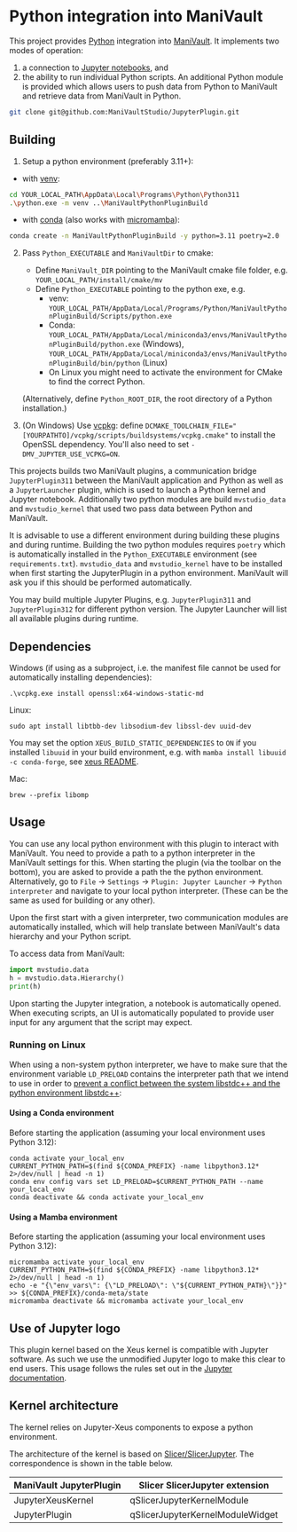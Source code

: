 # Python integration into ManiVault

This project provides [Python](https://en.wikipedia.org/wiki/Python_(programming_language)) integration into [ManiVault](https://github.com/ManiVaultStudio/core). It implements two modes of operation: 
1. a connection to [Jupyter notebooks](https://jupyter.org/), and
2. the ability to run individual Python scripts. 
An additional Python module is provided which  allows users to push data from Python to ManiVault and retrieve data from ManiVault in Python. 

```bash
git clone git@github.com:ManiVaultStudio/JupyterPlugin.git
```

## Building

1. Setup a python environment (preferably 3.11+):
- with [venv](https://docs.python.org/3.11/library/venv.html):
```bash
cd YOUR_LOCAL_PATH\AppData\Local\Programs\Python\Python311
.\python.exe -m venv ..\ManiVaultPythonPluginBuild
```
- with [conda](https://docs.conda.io/projects/conda/en/latest/user-guide/tasks/manage-environments.html) (also works with [micromamba](https://mamba.readthedocs.io/en/latest/user_guide/micromamba.html)):
```bash
conda create -n ManiVaultPythonPluginBuild -y python=3.11 poetry=2.0
```
2. Pass `Python_EXECUTABLE` and `ManiVaultDir` to cmake:
    - Define `ManiVault_DIR` pointing to the ManiVault cmake file folder, e.g. `YOUR_LOCAL_PATH/install/cmake/mv`
    - Define `Python_EXECUTABLE` pointing to the python exe, e.g. 
        - venv: `YOUR_LOCAL_PATH/AppData/Local/Programs/Python/ManiVaultPythonPluginBuild/Scripts/python.exe`
        - Conda: `YOUR_LOCAL_PATH/AppData/Local/miniconda3/envs/ManiVaultPythonPluginBuild/python.exe` (Windows), `YOUR_LOCAL_PATH/AppData/Local/miniconda3/envs/ManiVaultPythonPluginBuild/bin/python` (Linux)
        - On Linux you might need to activate the environment for CMake to find the correct Python.

    (Alternatively, define `Python_ROOT_DIR`, the root directory of a Python installation.)

3. (On Windows) Use [vcpkg](https://github.com/microsoft/vcpkg): define `DCMAKE_TOOLCHAIN_FILE="[YOURPATHTO]/vcpkg/scripts/buildsystems/vcpkg.cmake"` to install the OpenSSL dependency. You'll also need to set `-DMV_JUPYTER_USE_VCPKG=ON`.

This projects builds two ManiVault plugins, a communication bridge `JupyterPlugin311` between the ManiVault application and Python as well as a `JupyterLauncher` plugin, which is used to launch a Python kernel and Jupyter notebook.
Additionally two python modules are build `mvstudio_data` and `mvstudio_kernel` that used two pass data between Python and ManiVault. 

It is advisable to use a different environment during building these plugins and during runtime.
Building the two python modules requires `poetry` which is automatically installed in the `Python_EXECUTABLE` environment (see `requirements.txt`).
`mvstudio_data` and `mvstudio_kernel` have to be installed when first starting the JupyterPlugin in a python environment.
ManiVault will ask you if this should be performed automatically.

You may build multiple Jupyter Plugins, e.g. `JupyterPlugin311` and `JupyterPlugin312` for different python version. 
The Jupyter Launcher will list all available plugins during runtime.

## Dependencies

Windows (if using as a subproject, i.e. the manifest file cannot be used for automatically installing dependencies):
```
.\vcpkg.exe install openssl:x64-windows-static-md
```

Linux:
```
sudo apt install libtbb-dev libsodium-dev libssl-dev uuid-dev
```

You may set the option `XEUS_BUILD_STATIC_DEPENDENCIES` to `ON` if you installed `libuuid` in your build environment, e.g. with `mamba install libuuid -c conda-forge`, see [xeus README](https://github.com/jupyter-xeus/xeus?tab=readme-ov-file#building-from-source).

Mac:
```
brew --prefix libomp
```

## Usage

You can use any local python environment with this plugin to interact with ManiVault. 
You need to provide a path to a python interpreter in the ManiVault settings for this. 
When starting the plugin (via the toolbar on the bottom), you are asked to provide a path the the python environment.
Alternatively, go to `File` -> `Settings` -> `Plugin: Jupyter Launcher` -> `Python interpreter` and navigate to your local python interpreter. (These can be the same as used for building or any other).

Upon the first start with a given interpreter, two communication modules are automatically installed, which will help translate between ManiVault's data hierarchy and your Python script.

To access data from ManiVault:
```python
import mvstudio.data
h = mvstudio.data.Hierarchy()
print(h)
```

Upon starting the Jupyter integration, a notebook is automatically opened.
When executing scripts, an UI is automatically populated to provide user input for any argument that the script may expect.

### Running on Linux

When using a non-system python interpreter, we have to make sure that the environment variable `LD_PRELOAD` contains the interpreter path that we intend to use in order to [prevent a conflict between the system libstdc++ and the python environment libstdc++](https://www.scivision.dev/conda-python-libstdc-/):

#### Using a Conda environment

Before starting the application (assuming your local environment uses Python 3.12):
```
conda activate your_local_env
CURRENT_PYTHON_PATH=$(find ${CONDA_PREFIX} -name libpython3.12* 2>/dev/null | head -n 1)
conda env config vars set LD_PRELOAD=$CURRENT_PYTHON_PATH --name your_local_env
conda deactivate && conda activate your_local_env
```

#### Using a Mamba environment

Before starting the application (assuming your local environment uses Python 3.12):
```
micromamba activate your_local_env
CURRENT_PYTHON_PATH=$(find ${CONDA_PREFIX} -name libpython3.12* 2>/dev/null | head -n 1)
echo -e "{\"env_vars\": {\"LD_PRELOAD\": \"${CURRENT_PYTHON_PATH}\"}}" >> ${CONDA_PREFIX}/conda-meta/state
micromamba deactivate && micromamba activate your_local_env
```

## Use of Jupyter logo

This plugin kernel based on the Xeus kernel is compatible with Jupyter software. As such we use the unmodified Jupyter logo to make this clear to end users. This usage follows the rules set out in the [Jupyter documentation](https://jupyter.org/governance/trademarks.html#uses-that-never-require-approval).

## Kernel architecture

The kernel relies on Jupyter-Xeus components to expose a python environment. 

The architecture of the kernel is based on [Slicer/SlicerJupyter](https://github.com/Slicer/SlicerJupyter). The correspondence is shown in the table below.

ManiVault JupyterPlugin | Slicer SlicerJupyter extension
---| --- 
JupyterXeusKernel | qSlicerJupyterKernelModule 
JupyterPlugin | qSlicerJupyterKernelModuleWidget


